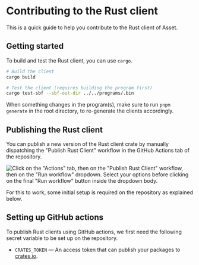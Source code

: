 # Contributing to the Rust client

This is a quick guide to help you contribute to the Rust client of Asset.

## Getting started

To build and test the Rust client, you can use `cargo`.

```sh
# Build the client
cargo build

# Test the client (requires building the program first)
cargo test-sbf --sbf-out-dir ../../programs/.bin
```

When something changes in the program(s), make sure to run `pnpm generate` in the root directory, to re-generate the clients accordingly.

## Publishing the Rust client

You can publish a new version of the Rust client crate by manually dispatching the "Publish Rust Client" workflow in the GitHub Actions tab of the repository.

![Click on the "Actions" tab, then on the "Publish Rust Client" workflow, then on the "Run workflow" dropdown. Select your options before clicking on the final "Run workflow" button inside the dropdown body.](https://user-images.githubusercontent.com/3642397/235444901-6ee95f30-ed84-4eef-b1c4-8b8474ab82a4.png)

For this to work, some initial setup is required on the repository as explained below.

## Setting up GitHub actions

To publish Rust clients using GitHub actions, we first need the following secret variable to be set up on the repository.

- `CRATES_TOKEN` — An access token that can publish your packages to [crates.io](https://crates.io).
